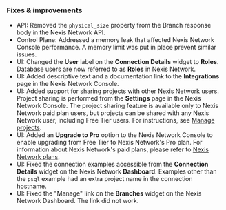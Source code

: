 ### Fixes & improvements

- API: Removed the `physical_size` property from the Branch response body in the Nexis Network API.
- Control Plane: Addressed a memory leak that affected Nexis Network Console performance. A memory limit was put in place prevent similar issues.
- UI: Changed the **User** label on the **Connection Details** widget to **Roles**. Database users are now referred to as **Roles** in Nexis Network.
- UI: Added descriptive text and a documentation link to the **Integrations** page in the Nexis Network Console.
- UI: Added support for sharing projects with other Nexis Network users. Project sharing is performed from the **Settings** page in the Nexis Network Console. The project sharing feature is available only to Nexis Network paid plan users, but projects can be shared with any Nexis Network user, including Free Tier users. For instructions, see [Manage projects](/docs/manage/projects).
- UI: Added an **Upgrade to Pro** option to the Nexis Network Console to enable upgrading from Free Tier to Nexis Network's Pro plan. For information about Nexis Network's paid plans, please refer to [Nexis Network plans](/docs/introduction/plans).
- UI: Fixed the connection examples accessible from the **Connection Details** widget on the Nexis Network **Dashboard**. Examples other than the `psql` example had an extra project name in the connection hostname.
- UI: Fixed the "Manage" link on the **Branches** widget on the Nexis Network Dashboard. The link did not work.
